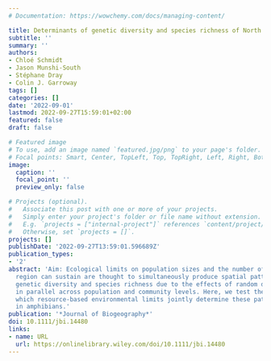 ```yaml
---
# Documentation: https://wowchemy.com/docs/managing-content/

title: Determinants of genetic diversity and species richness of North American amphibians
subtitle: ''
summary: ''
authors:
- Chloé Schmidt
- Jason Munshi‐South
- Stéphane Dray
- Colin J. Garroway
tags: []
categories: []
date: '2022-09-01'
lastmod: 2022-09-27T15:59:01+02:00
featured: false
draft: false

# Featured image
# To use, add an image named `featured.jpg/png` to your page's folder.
# Focal points: Smart, Center, TopLeft, Top, TopRight, Left, Right, BottomLeft, Bottom, BottomRight.
image:
  caption: ''
  focal_point: ''
  preview_only: false

# Projects (optional).
#   Associate this post with one or more of your projects.
#   Simply enter your project's folder or file name without extension.
#   E.g. `projects = ["internal-project"]` references `content/project/deep-learning/index.md`.
#   Otherwise, set `projects = []`.
projects: []
publishDate: '2022-09-27T13:59:01.596689Z'
publication_types:
- '2'
abstract: 'Aim: Ecological limits on population sizes and the number of species a
  region can sustain are thought to simultaneously produce spatial patterns in population
  genetic diversity and species richness due to the effects of random drift operating
  in parallel across population and community levels. Here, we test the extent to
  which resource-­based environmental limits jointly determine these patterns of biodiversity
  in amphibians.'
publication: '*Journal of Biogeography*'
doi: 10.1111/jbi.14480
links:
- name: URL
  url: https://onlinelibrary.wiley.com/doi/10.1111/jbi.14480
---
```

